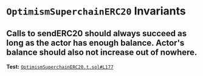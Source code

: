 # `OptimismSuperchainERC20` Invariants

## Calls to sendERC20 should always succeed as long as the actor has enough balance. Actor's balance should also not increase out of nowhere.
**Test:** [`OptimismSuperchainERC20.t.sol#L177`](../test/invariants/OptimismSuperchainERC20.t.sol#L177)

